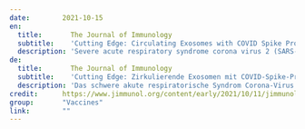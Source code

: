 ```yaml
---
date:        2021-10-15
en:
  title:       The Journal of Immunology
  subtitle:    'Cutting Edge: Circulating Exosomes with COVID Spike Protein Are Induced by BNT162b2 (Pfizer–BioNTech) Vaccination prior to Development of Antibodies: A Novel Mechanism for Immune Activation by mRNA Vaccines'
  description: 'Severe acute respiratory syndrome corona virus 2 (SARS-CoV-2) causes severe acute respiratory syndrome. mRNA vaccines directed at the SARS-CoV-2 spike protein resulted in development of Abs and protective immunity. To determine the mechanism, we analyzed the kinetics of induction of circulating exosomes with SARS-CoV-2 spike protein and Ab following vaccination of healthy individuals. Results demonstrated induction of circulating exosomes expressing spike protein on day 14 after vaccination followed by Abs 14 d after the second dose. Exosomes with spike protein, Abs to SARS-CoV-2 spike, and T cells secreting IFN-γ and TNF-α increased following the booster dose. Transmission electron microscopy of exosomes also demonstrated spike protein Ags on their surface. Exosomes with spike protein and Abs decreased in parallel after four months. These results demonstrate an important role of circulating exosomes with spike protein for effective immunization following mRNA-based vaccination. This is further documented by induction of humoral and cellular immune responses in mice immunized with exosomes carrying spike protein.'
de: 
  title:       The Journal of Immunology
  subtitle:    'Cutting Edge: Zirkulierende Exosomen mit COVID-Spike-Protein werden durch BNT162b2 (Pfizer-BioNTech)-Impfung vor der Entwicklung von Antikörpern induziert: Ein neuer Mechanismus zur Aktivierung des Immunsystems durch mRNA-Impfstoffe'
  description: 'Das schwere akute respiratorische Syndrom Corona-Virus 2 (SARS-CoV-2) verursacht ein schweres akutes respiratorisches Syndrom. mRNA-Impfstoffe, die auf das SARS-CoV-2-Spike-Protein gerichtet sind, führten zur Entwicklung von Abs und einer schützenden Immunität. Um den Mechanismus zu bestimmen, haben wir die Kinetik der Induktion von zirkulierenden Exosomen mit SARS-CoV-2-Spike-Protein und Ab nach der Impfung gesunder Personen analysiert. Die Ergebnisse zeigten, dass zirkulierende Exosomen, die Spike-Protein exprimieren, am Tag 14 nach der Impfung induziert werden, gefolgt von Ab 14 Tage nach der zweiten Dosis. Exosomen mit Spike-Protein, Abs gegen SARS-CoV-2-Spike und T-Zellen, die IFN-γ und TNF-α sezernieren, nahmen nach der Booster-Dosis zu. Die Transmissionselektronenmikroskopie der Exosomen zeigte auch Spike-Protein-Ag auf ihrer Oberfläche. Exosomen mit Spike-Protein und Abs nahmen nach vier Monaten parallel dazu ab. Diese Ergebnisse zeigen, dass zirkulierende Exosomen mit Spike-Protein eine wichtige Rolle für eine wirksame Immunisierung nach einer mRNA-basierten Impfung spielen. Dies wird auch durch die Induktion von humoralen und zellulären Immunantworten bei Mäusen belegt, die mit Exosomen mit Spike-Protein immunisiert wurden.'
credit:      https://www.jimmunol.org/content/early/2021/10/11/jimmunol.2100637
group:       "Vaccines"
link:        ""
---
```

<object data="{{ page.link }}" style='height:calc(100vh - 400px); width: 100%' type='application/pdf'></object>
<br/>
